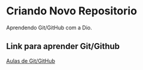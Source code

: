 # Criando Novo Repositorio
Aprendendo Git/GitHub com a Dio.

## Link para aprender Git/Github
[Aulas de Git/GitHub](https://web.dio.me/browse?editorial=1f9737bc-ff2f-43a2-8a71-4e76f0ed17fb&page=1)
